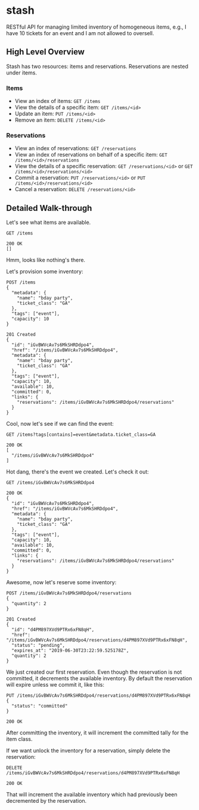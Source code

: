 # stash

RESTful API for managing limited inventory of homogeneous items, e.g., I have
10 tickets for an event and I am not allowed to oversell.

## High Level Overview

Stash has two resources: items and reservations.  Reservations are
nested under items.

### Items
 - View an index of items: `GET /items`
 - View the details of a specific item: `GET /items/<id>`
 - Update an item: `PUT /items/<id>`
 - Remove an item: `DELETE /items/<id>`

### Reservations
 - View an index of reservations: `GET /reservations`
 - View an index of reservations on behalf of a specific item: 
   `GET /items/<id>/reservations`
 - View the details of a specific reservation: `GET /reservations/<id>` or 
   `GET /items/<id>/reservations/<id>`
 - Commit a reservation: `PUT /reservations/<id>` or 
   `PUT /items/<id>/reservations/<id>`
 - Cancel a reservation: `DELETE /reservations/<id>`

## Detailed Walk-through

Let's see what items are available.

```
GET /items
```

```
200 OK
[]
```

Hmm, looks like nothing's there.

Let's provision some inventory:

```
POST /items
{
  "metadata": {
    "name": "bday party",
    "ticket_class": "GA"
  },
  "tags": ["event"],
  "capacity": 10
}
```

```
201 Created
{
  "id": "iGvBWVcAv7s6MkSHRDdpo4",
  "href": "/items/iGvBWVcAv7s6MkSHRDdpo4",
  "metadata": {
    "name": "bday party",
    "ticket_class": "GA"
  },
  "tags": ["event"],
  "capacity": 10,
  "available": 10,
  "committed": 0,
  "links": {
    "reservations": /items/iGvBWVcAv7s6MkSHRDdpo4/reservations"
  }
}
```

Cool, now let's see if we can find the event:

```
GET /items?tags[contains]=event&metadata.ticket_class=GA
```

```
200 OK
[
  "/items/iGvBWVcAv7s6MkSHRDdpo4"
]
```

Hot dang, there's the event we created. Let's check it out:

```
GET /items/iGvBWVcAv7s6MkSHRDdpo4
```

```
200 OK
{
  "id": "iGvBWVcAv7s6MkSHRDdpo4",
  "href": "/items/iGvBWVcAv7s6MkSHRDdpo4",
  "metadata": {
    "name": "bday party",
    "ticket_class": "GA"
  },
  "tags": ["event"],
  "capacity": 10,
  "available": 10,
  "committed": 0,
  "links": {
    "reservations": /items/iGvBWVcAv7s6MkSHRDdpo4/reservations"
  }
}
```

Awesome, now let's reserve some inventory:

```
POST /items/iGvBWVcAv7s6MkSHRDdpo4/reservations
{
  "quantity": 2
}
```

```
201 Created
{
  "id": "d4PM897XVd9PTRx6xFN8qH",
  "href": "/items/iGvBWVcAv7s6MkSHRDdpo4/reservations/d4PM897XVd9PTRx6xFN8qH",
  "status": "pending",
  "expires_at": "2019-06-30T23:22:59.525178Z",
  "quantity": 2
}
```

We just created our first reservation. Even though the reservation is not 
committed, it decrements the available inventory. By default the reservation 
will expire unless we commit it, like this:

```
PUT /items/iGvBWVcAv7s6MkSHRDdpo4/reservations/d4PM897XVd9PTRx6xFN8qH
{
  "status": "committed"
}
```

```
200 OK
```

After committing the inventory, it will increment the committed tally for the 
item class.

If we want unlock the inventory for a reservation, simply delete the 
reservation:

```
DELETE /items/iGvBWVcAv7s6MkSHRDdpo4/reservations/d4PM897XVd9PTRx6xFN8qH
```

```
200 OK
```

That will increment the available inventory which had previously been 
decremented by the reservation.

